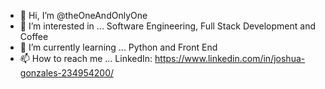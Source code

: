 - 👋 Hi, I’m @theOneAndOnlyOne
- 👀 I’m interested in ... Software Engineering, Full Stack Development and Coffee
- 🌱 I’m currently learning ... Python and Front End
- 📫 How to reach me ... 
LinkedIn: https://www.linkedin.com/in/joshua-gonzales-234954200/


<!---
theOneAndOnlyOne/theOneAndOnlyOne is a ✨ special ✨ repository because its `README.md` (this file) appears on your GitHub profile.
You can click the Preview link to take a look at your changes.
--->
